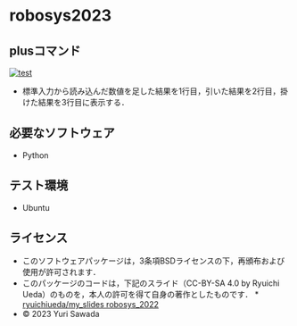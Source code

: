 # robosys2023

## plusコマンド
[![test](https://github.com/Roselibery/robosys2023/actions/workflows/test.yml/badge.svg)](https://github.com/Roselibery/robosys2023/actions/workflows/test.yml)

* 標準入力から読み込んだ数値を足した結果を1行目，引いた結果を2行目，掛けた結果を3行目に表示する．

## 必要なソフトウェア
* Python

## テスト環境
* Ubuntu

## ライセンス
* このソフトウェアパッケージは，3条項BSDライセンスの下，再頒布および使用が許可されます．
* このパッケージのコードは，下記のスライド（CC-BY-SA 4.0 by Ryuichi Ueda）のものを，本人の許可を得て自身の著作としたものです．
      * [ryuichiueda/my_slides robosys_2022](https://github.com/ryuichiueda/my_slides/tree/master/robosys_2022)
* © 2023 Yuri Sawada

